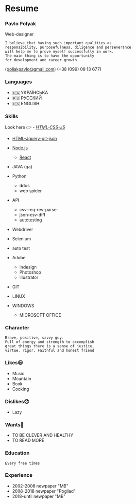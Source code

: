 # Resume

### Pavlo Polyak
 Web-designer

```
I believe that having such important qualities as 
responsibility, purposefulness, diligence and perseverance 
will help me to prove myself successfully in work. 
The main thing is to have the opportunity 
for development and career growth
```
(poliakpavlo@gmail.com)
(+38 (099) 09 13 677)

### Languages
- 🇺🇦 УКРАЇНСЬКА
- 🇷🇺 РУССКИЙ
- 🇺🇸 ENGLISH

### Skills
Look here 👉 - _[HTML-CSS-JS](https://deathbarmaglot.github.io/tigr/)_
- [HTML-Jquery-git-json](https://deathbarmaglot.github.io/perevez/)
- [Node.js](MERN)
  - [React](sample)
    

- JAVA (qa)
   
- Python
  - ddos
  - web spider
- API
  - csv-req-res-parse-
  - json-csv-diff
  - autotesting
- Webdriver
- Selenium
- auto test

- Adobe
  - Indesign
  - Photoshop
  - Illustrator

- GIT
- LINUX
- WINDOWS
  - MICROSOFT OFFICE

### Character

```
Brave, positive, savvy guy. 
Full of energy and strength to accomplish 
great things there is a sense of justice, 
virtue, rigor. Faithful and honest friend
```

### Likes😃
- Music
- Mountain
- Book
- Cooking

### Dislikes😞
- Lazy

### Wants🥺
- TO BE CLEVER AND HEALTHY 
- TO READ MORE

### Education
    Every free times

### Experience
- 2002-2008 newpaper "MB"
- 2008-2018 newpaper "Pogliad"
- 2018-until newpaper "MB"
